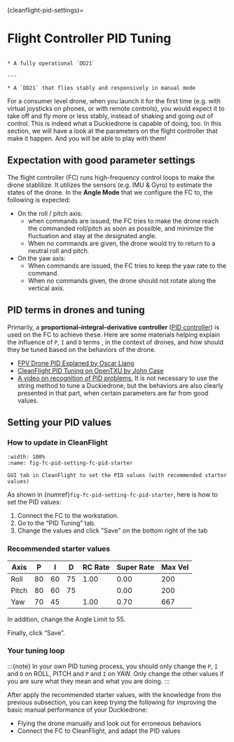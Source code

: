(cleanflight-pid-settings)=
# Flight Controller PID Tuning

```{needget}

* A fully operational `DD21`

---

* A `DD21` that flies stably and responsively in manual mode

```

For a consumer level drone, when you launch it for the first time (e.g. with virtual joysticks on phones, or with remote controls), you would expect it to take off and fly more or less stably, instead of shaking and going out of control.
This is indeed what a Duckiedrone is capable of doing, too.
In this section, we will have a look at the parameters on the flight controller that make it happen.
And you will be able to play with them!

## Expectation with good parameter settings

The flight controller (FC) runs high-frequency control loops to make the drone stablilize. It utilizes the sensors (e.g. IMU & Gyro) to estimate the states of the drone. In the **Angle Mode** that we configure the FC to, the following is expected:
* On the roll / pitch axis:
  * when commands are issued, the FC tries to make the drone reach the commanded roll/pitch as soon as possible, and minimize the fluctuation and stay at the designated angle.
  * When no commands are given, the drone would try to return to a neutral roll and pitch.
* On the yaw axis:
  * When commands are issued, the FC tries to keep the yaw rate to the command.
  * When no commands given, the drone should not rotate along the vertical axis.

## PID terms in drones and tuning

Primarily, a **proportional–integral–derivative controller** ([PID controller](https://en.wikipedia.org/wiki/PID_controller)) is used on the FC to achieve these. Here are some materials helping explain the influence of `P`, `I` and `D` terms , in the context of drones, and how should they be tuned based on the behaviors of the drone.

* [FPV Drone PID Explaned by Oscar Liang](https://oscarliang.com/pid/)
* [CleanFlight PID Tuning on OpenTXU by John Case](http://open-txu.org/home/special-interests/multirotor/cleanflight-pid-tuning/)
* [A video on recognition of PID problems.](https://www.youtube.com/watch?v=YNzqTGEl2xQ) It is not necessary to use the string method to tune a Duckiedrone, but the behaviors are also clearly presented in that part, when certain parameters are far from good values.

## Setting your PID values


### How to update in CleanFlight
```{figure} ../_images/fc-pid-setting/FC_PID_starter.png
:width: 100%
:name: fig-fc-pid-setting-fc-pid-starter

GUI tab in CleanFlight to set the PID values (with recommended starter values)
```

As shown in {numref}`fig-fc-pid-setting-fc-pid-starter`, here is how to set the PID values:
1. Connect the FC to the workstation.
1. Go to the “PID Tuning” tab.
1. Change the values and click "Save" on the bottom right of the tab

### Recommended starter values

| Axis  | P   | I   | D   | RC Rate | Super Rate  | Max Vel |
| ---   | --- | --- | --- | ---     | ---         | ---     |
| Roll  | 80  | 60  | 75  | 1.00    | 0.00        | 200     |
| Pitch | 80  | 60  | 75  |         | 0.00        | 200     |
| Yaw   | 70  | 45  |     | 1.00    | 0.70        | 667     |

In addition, change the Angle Limit to 55.

Finally, click “Save”.

### Your tuning loop
:::{note}
In your own PID tuning process, you should only change the `P`, `I` and `D` on ROLL, PITCH and `P` and `I` on YAW. Only change the other values if you are sure what they mean and what you are doing.
:::

After apply the recommended starter values, with the knowledge from the previous subsection, you can keep trying the following for improving the basic manual performance of your Duckiedrone: 
* Flying the drone manually and look out for erroneous behaviors
* Connect the FC to CleanFlight, and adapt the PID values